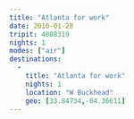 ```yaml
---
title: "Atlanta for work"
date: 2010-01-28
tripit: 4088319
nights: 1
modes: ["air"]
destinations:
  -
    title: "Atlanta for work"
    nights: 1
    location: "W Buckhead"
    geo: [33.84734,-84.36611]
---
```



